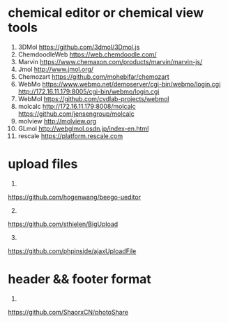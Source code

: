 # chemical editor or chemical view tools

1. 3DMol
https://github.com/3dmol/3Dmol.js
2. ChemdoodleWeb
https://web.chemdoodle.com/
3. Marvin
https://www.chemaxon.com/products/marvin/marvin-js/
4. Jmol
http://www.jmol.org/
5. Chemozart
https://github.com/mohebifar/chemozart
6. WebMo
https://www.webmo.net/demoserver/cgi-bin/webmo/login.cgi </br>
http://172.16.11.179:8005/cgi-bin/webmo/login.cgi
7. WebMol
https://github.com/cvdlab-projects/webmol
8. molcalc
http://172.16.11.179:8008/molcalc </br>
https://github.com/jensengroup/molcalc
9. molview
http://molview.org 
10. GLmol
http://webglmol.osdn.jp/index-en.html
11. rescale
https://platform.rescale.com


# upload files
1. 
https://github.com/hogenwang/beego-ueditor

2.
https://github.com/sthielen/BigUpload

3.
https://github.com/phpinside/ajaxUploadFile

# header && footer format
1.
https://github.com/ShaorxCN/photoShare
